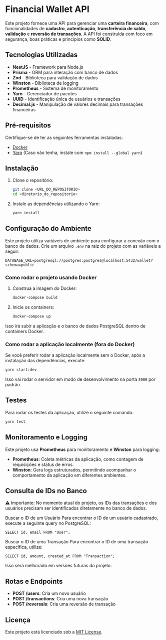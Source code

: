 # **Financial Wallet API**

Este projeto fornece uma API para gerenciar uma **carteira financeira**, com funcionalidades de **cadastro**, **autenticação**, **transferência de saldo**, **validação** e **reversão de transações**. A API foi construída com foco em segurança, boas práticas e princípios como **SOLID**.

## **Tecnologias Utilizadas**

- **NestJS** - Framework para Node.js
- **Prisma** - ORM para interação com banco de dados
- **Zod** - Biblioteca para validação de dados
- **Winston** - Biblioteca de logging
- **Prometheus** - Sistema de monitoramento
- **Yarn** - Gerenciador de pacotes
- **UUID** - Identificação única de usuários e transações
- **Decimal.js** - Manipulação de valores decimais para transações financeiras

## **Pré-requisitos**

Certifique-se de ter as seguintes ferramentas instaladas:

- [Docker](https://www.docker.com/products/docker-desktop)
- [Yarn](https://yarnpkg.com/) (Caso não tenha, instale com `npm install --global yarn`)

## **Instalação**

1. Clone o repositório:

   ```bash
   git clone <URL_DO_REPOSITORIO>
   cd <diretorio_do_repositorio>
   ```

2. Instale as dependências utilizando o Yarn:
   ```bash
   yarn install
   ```

## **Configuração do Ambiente**

Este projeto utiliza variáveis de ambiente para configurar a conexão com o banco de dados. Crie um arquivo `.env` na raiz do projeto com as variáveis a seguir:

```env
DATABASE_URL=postgresql://postgres:postgres@localhost:5432/wallet?schema=public
```

### **Como rodar o projeto usando Docker**

1. Construa a imagem do Docker:

   ```bash
   docker-compose build
   ```

2. Inicie os containers:
   ```bash
   docker-compose up
   ```

Isso irá subir a aplicação e o banco de dados PostgreSQL dentro de containers Docker.

### **Como rodar a aplicação localmente (fora do Docker)**

Se você preferir rodar a aplicação localmente sem o Docker, após a instalação das dependências, execute:

```bash
yarn start:dev
```

Isso vai rodar o servidor em modo de desenvolvimento na porta `3000` por padrão.

## **Testes**

Para rodar os testes da aplicação, utilize o seguinte comando:

```bash
yarn test
```

## **Monitoramento e Logging**

Este projeto usa **Prometheus** para monitoramento e **Winston** para logging:

- **Prometheus**: Coleta métricas da aplicação, como contagem de requisições e status de erros.
- **Winston**: Gera logs estruturados, permitindo acompanhar o comportamento da aplicação em diferentes ambientes.

## **Consulta de IDs no Banco**

⚠️ Importante: No momento atual do projeto, os IDs das transações e dos usuários precisam ser identificados diretamente no banco de dados.

Buscar o ID de um Usuário
Para encontrar o ID de um usuário cadastrado, execute a seguinte query no PostgreSQL:

```
SELECT id, email FROM "User";
```

Buscar o ID de uma Transação
Para encontrar o ID de uma transação específica, utilize:

```
SELECT id, amount, created_at FROM "Transaction";
```

Isso será melhorado em versões futuras do projeto.

## **Rotas e Endpoints**

- **POST /users**: Cria um novo usuário
- **POST /transactions**: Cria uma nova transação
- **POST /reversals**: Cria uma reversão de transação

## **Licença**

Este projeto está licenciado sob a [MIT License](LICENSE).
